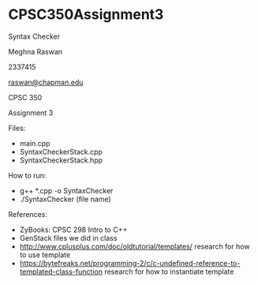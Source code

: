 # CPSC350Assignment3
Syntax Checker

Meghna Raswan

2337415

raswan@chapman.edu

CPSC 350

Assignment 3


Files:
- main.cpp
- SyntaxCheckerStack.cpp
- SyntaxCheckerStack.hpp

How to run:
- g++ *.cpp -o SyntaxChecker
- ./SyntaxChecker (file name)

References:
- ZyBooks: CPSC 298 Intro to C++
- GenStack files we did in class
- http://www.cplusplus.com/doc/oldtutorial/templates/ research for how to use template
- https://bytefreaks.net/programming-2/c/c-undefined-reference-to-templated-class-function research for how to instantiate template

